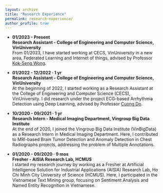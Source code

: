 ```yaml
---
layout: archive
title: "Research Experience"
permalink: research-experience/
author_profile: true
---
```


* **01/2023 - Present**<br />
**Research Assistant - College of Engineering and Computer Science, VinUniversity**<br />
From 01/2023, I have started working at CECS, VinUniversity in a new area, Federated Learning and Internet of things, advised by Professor [Kok-Seng Wong](https://sites.google.com/view/kswong/). 

* **01/2022 - 12/2022 · 1 yr**<br />
**Research Assistant - College of Engineering and Computer Science, VinUniversity**<br />
At the beginning of 2022, I started working as a Research Assistant at the College of Engineering and Computer Science (CECS), VinUniversity. I did research under the project ECG-based Arrhythmia Detection using Deep Learning, advised by Professor [Cuong Do](https://vinuni.edu.vn/people/do-danh-cuong/). 

* **10/2020 - 09/2021 · 1 yr**<br />
**Research Intern - Medical Imaging Department, Vingroup Big Data Institute**<br />
At the end of 2020, I joined the Vingroup Big Data Institute (VinBigData) as a Research Intern in Medical Imaging Department. Here, I contributed to MRI-based Brain Tumor Detection and Anomaly Detection in Chest Radiographs projects, addressing the problem of Multiple Annotations. 

* **01/2020 - 09/2020 · 9 mos**<br />
**Fresher - AISIA Research Lab, HCMUS**<br />
I started my research journey by working as a Fresher at Artificial Intelligence Solution for Industrial Applications (AISIA) Research Lab, Ho Chi Minh City University of Science (HCMUS). Here, I participated in the Vietnamese Text Mining group, focusing on Sentiment Analysis and Named Entity Recognition in Vietnamese. 